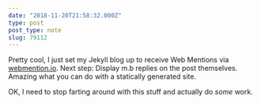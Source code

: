 ```yaml
---
date: "2018-11-20T21:58:32.000Z"
type: post 
post_type: note
slug: 79112
---
```

Pretty cool, I just set my Jekyll blog up to receive Web Mentions via [webmention.io](https://webmention.io). Next step: Display m.b replies on the post themselves.  Amazing what you can do with a statically generated site.

OK, I need to stop farting around with this stuff and actually do _some_ work.

